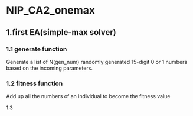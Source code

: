 # NIP_CA2_onemax

## 1.first EA(simple-max solver)

### 1.1 generate function

Generate a list of N(gen_num) randomly generated 15-digit 0 or 1 numbers based on the incoming parameters.

### 1.2 fitness function

Add up all the numbers of an individual to become the fitness value

1.3